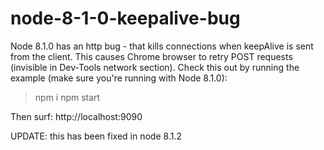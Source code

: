 # node-8-1-0-keepalive-bug
Node 8.1.0 has an http bug - that kills connections when keepAlive is sent from the client.
This causes Chrome browser to retry POST requests (invisible in Dev-Tools network section).
Check this out by running the example (make sure you're running with Node 8.1.0):

> npm i
> npm start

Then surf: http://localhost:9090

UPDATE: this has been fixed in node 8.1.2
